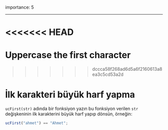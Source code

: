 importance: 5

---

<<<<<<< HEAD
=======
# Uppercase the first character
>>>>>>> dccca58f268ad6d5a6f2160613a8ea3c5cd53a2d

# İlk karakteri büyük harf yapma

`ucFirst(str)` adında bir fonksiyon yazın bu fonksiyon verilen `str` değişkeninin ilk karakterini büyük harf yapıp dönsün, örneğin:

```js
ucFirst("ahmet") == "Ahmet";
```
